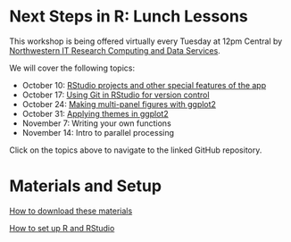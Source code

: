 # Next Steps in R: Lunch Lessons

This workshop is being offered virtually every Tuesday at 12pm Central by [Northwestern IT Research Computing and Data Services](https://www.it.northwestern.edu/departments/it-services-support/research/).

We will cover the following topics:

* October 10: [RStudio projects and other special features of the app](https://github.com/hscarter/RStudio_Workshop)
* October 17: [Using Git in RStudio for version control](https://github.com/nuitrcs/git-RStudio)
* October 24: [Making multi-panel figures with ggplot2](https://github.com/hscarter/Multipanel_Figures_Workshop)
* October 31: [Applying themes in ggplot2](https://github.com/hscarter/ggplot2_Themes_Workshop)
* November 7: Writing your own functions
* November 14: Intro to parallel processing

Click on the topics above to navigate to the linked GitHub repository.


# Materials and Setup

[How to download these materials](https://sites.northwestern.edu/researchcomputing/resources/downloading-from-github/)

[How to set up R and RStudio](https://sites.northwestern.edu/researchcomputing/resources/r-and-rstudio/)
